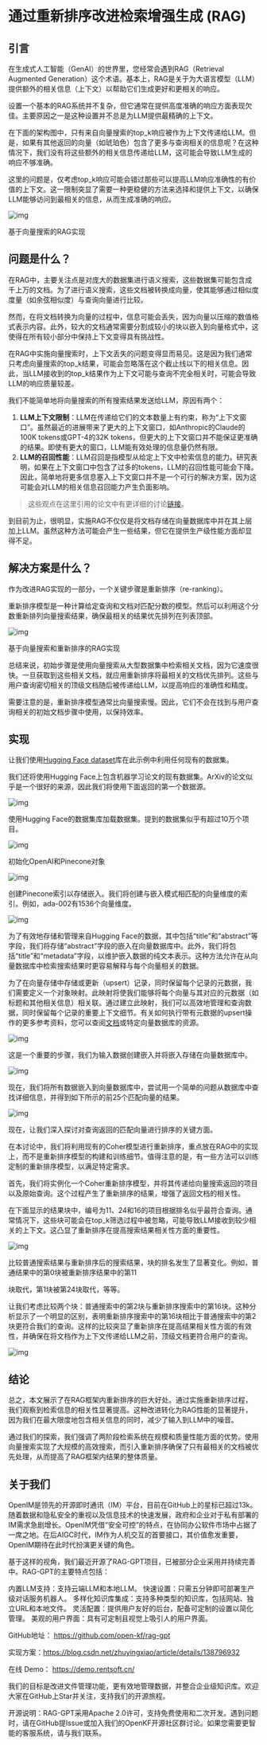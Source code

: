 # 通过重新排序改进检索增强生成 (RAG)

## 引言

在生成式人工智能（GenAI）的世界里，您经常会遇到RAG（Retrieval Augmented Generation）这个术语。基本上，RAG是关于为大语言模型（LLM）提供额外的相关信息（上下文）以帮助它们生成更好和更相关的响应。

设置一个基本的RAG系统并不复杂，但它通常在提供高度准确的响应方面表现欠佳。主要原因之一是这种设置并不总是为LLM提供最精确的上下文。

在下面的架构图中，只有来自向量搜索的top_k响应被作为上下文传递给LLM。但是，如果有其他返回的向量（如琥珀色）包含了更多与查询相关的信息呢？在这种情况下，我们没有将这些额外的相关信息传递给LLM，这可能会导致LLM生成的响应不够准确。

这里的问题是，仅考虑top_k响应可能会错过那些可以提高LLM响应准确性的有价值的上下文。这一限制突显了需要一种更稳健的方法来选择和提供上下文，以确保LLM能够访问到最相关的信息，从而生成准确的响应。

![img](../image/improve_rag_with_re-ranking/improve_rag_with_re-ranking_1.webp)

基于向量搜索的RAG实现

## 问题是什么？

在RAG中，主要关注点是对庞大的数据集进行语义搜索，这些数据集可能包含成千上万的文档。为了进行语义搜索，这些文档被转换成向量，使其能够通过相似度度量（如余弦相似度）与查询向量进行比较。

然而，在将文档转换为向量的过程中，信息可能会丢失，因为向量以压缩的数值格式表示内容。此外，较大的文档通常需要分割成较小的块以嵌入到向量格式中，这使得在所有较小部分中保持上下文变得具有挑战性。

在RAG中实施向量搜索时，上下文丢失的问题变得显而易见。这是因为我们通常只考虑向量搜索的top_k结果，可能会忽略落在这个截止线以下的相关信息。因此，当LLM接收到的top_k结果作为上下文可能与查询不完全相关时，可能会导致LLM的响应质量较差。

我们不能简单地将向量搜索的所有搜索结果发送给LLM，原因有两个：

1. **LLM上下文限制**：LLM在传递给它们的文本数量上有约束，称为“上下文窗口”。虽然最近的进展带来了更大的上下文窗口，如Anthropic的Claude的100K tokens或GPT-4的32K tokens，但更大的上下文窗口并不能保证更准确的结果。即使有更大的窗口，LLM能有效处理的信息量仍然有限。
2. **LLM的召回性能**：LLM召回是指模型从给定上下文中检索信息的能力。研究表明，如果在上下文窗口中包含了过多的tokens，LLM的召回性能可能会下降。因此，简单地将更多信息塞入上下文窗口并不是一个可行的解决方案，因为这可能会对LLM的相关信息召回能力产生负面影响。

> 这些观点在这里引用的论文中有更详细的讨论[链接](https://arxiv.org/pdf/2307.03172.pdf)。

到目前为止，很明显，实施RAG不仅仅是将文档存储在向量数据库中并在其上层加上LLM。虽然这种方法可能会产生一些结果，但它在提供生产级性能方面却显得不足。

## 解决方案是什么？

作为改进RAG实现的一部分，一个关键步骤是重新排序（re-ranking）。

重新排序模型是一种计算给定查询和文档对匹配分数的模型。然后可以利用这个分数重新排列向量搜索结果，确保最相关的结果优先排列在列表顶部。

![img](../image/improve_rag_with_re-ranking/improve_rag_with_re-ranking_2.webp)

基于向量搜索和重新排序的RAG实现

总结来说，初始步骤是使用向量搜索从大型数据集中检索相关文档，因为它速度很快。一旦获取到这些相关文档，就应用重新排序将最相关的文档优先排列。这些与用户查询密切相关的顶级文档随后被传递给LLM，以提高响应的准确性和精度。

需要注意的是，重新排序模型通常比向量搜索慢。因此，它们不会在找到与用户查询相关的初始文档步骤中使用，以保持效率。

## 实现

让我们使用[Hugging Face dataset](https://huggingface.co/docs/datasets/en/quickstart)库在此示例中利用任何现有的数据集。

我们还将使用Hugging Face上包含机器学习论文的现有数据集。ArXiv的论文似乎是一个很好的来源，因此我们将使用下面返回的第一个数据源。

![img](../image/improve_rag_with_re-ranking/improve_rag_with_re-ranking_3.webp)

使用Hugging Face的数据集库加载数据集。提到的数据集似乎有超过10万个项目。

![img](../image/improve_rag_with_re-ranking/improve_rag_with_re-ranking_4.webp)

初始化OpenAI和Pinecone对象

![img](../image/improve_rag_with_re-ranking/improve_rag_with_re-ranking_5.webp)

创建Pinecone索引以存储嵌入。我们将创建与嵌入模式相匹配的向量维度的索引。例如，ada-002有1536个向量维度。

![img](../image/improve_rag_with_re-ranking/improve_rag_with_re-ranking_6.webp)

为了有效地存储和管理来自Hugging Face的数据，其中包括“title”和“abstract”等字段，我们将存储“abstract”字段的嵌入在向量数据库中。此外，我们将包括“title”和“metadata”字段，以维护嵌入数据的纯文本表示。这种方法允许在从向量数据库中检索搜索结果时更容易解释与每个向量相关的数据。

为了在向量存储中存储或更新（upsert）记录，同时保留每个记录的元数据，我们需要定义一个对象映射。此映射将使我们能够将每个向量与其对应的元数据（如标题和其他相关信息）相关联。通过建立此映射，我们可以高效地管理和查询数据，同时保留每个记录的重要上下文细节。有关如何执行带有元数据的upsert操作的更多参考资料，您可以查阅[文档](https://docs.pinecone.io/docs/upsert-data)或特定向量数据库的资源。

![img](../image/improve_rag_with_re-ranking/improve_rag_with_re-ranking_7.webp)

这是一个重要的步骤，我们为输入数据创建嵌入并将嵌入存储在向量数据库中。

![img](../image/improve_rag_with_re-ranking/improve_rag_with_re-ranking_8.webp)

现在，我们将所有数据嵌入到向量数据库中，尝试用一个简单的问题从数据库中查找详细信息，并得到如下所示的前25个匹配向量的结果。

![img](../image/improve_rag_with_re-ranking/improve_rag_with_re-ranking_9.webp)

现在，让我们深入探讨对查询返回的匹配向量进行排序的关键方面。

在本讨论中，我们将利用现有的Coher模型进行重新排序，重点放在RAG中的实现上，而不是重新排序模型的构建和训练细节。值得注意的是，有一些方法可以训练定制的重新排序模型，以满足特定需求。

首先，我们将实例化一个Coher重新排序模型，并将其传递给向量搜索返回的项目以及原始查询。这个过程产生了重新排序的结果，增强了返回文档的相关性。

在下面显示的结果块中，编号为11、24和16的项目根据排名似乎最符合查询。通常情况下，这些块可能会在top_k筛选过程中被忽略，可能导致LLM接收到较少相关的上下文。这凸显了重新排序在提高搜索结果相关性方面的重要性。

![img](../image/improve_rag_with_re-ranking/improve_rag_with_re-ranking_10.webp)

比较普通搜索结果与重新排序后的搜索结果，块的排名发生了显著变化。例如，普通结果中的第0块被重新排序结果中的第11

块取代，第1块被第24块取代，等等。

让我们考虑比较两个块：普通搜索中的第2块与重新排序搜索中的第16块。这种分析显示了一个明显的区别，表明重新排序搜索中的第16块相比于普通搜索中的第2块更符合我们的查询。这样的比较突显了重新排序在提高结果相关性方面的有效性，并确保在将文档作为上下文传递给LLM之前，顶级文档更符合用户的查询。

![img](../image/improve_rag_with_re-ranking/improve_rag_with_re-ranking_11.webp)

## 结论

总之，本文展示了在RAG框架内重新排序的巨大好处。通过实施重新排序过程，我们观察到检索信息的相关性显著提高。这种改进转化为RAG性能的显著提升，因为我们在最大限度地包含相关信息的同时，减少了输入到LLM中的噪音。

通过我们的探索，我们强调了两阶段检索系统在规模和质量性能方面的优势。使用向量搜索实现了大规模的高效搜索，而引入重新排序确保了只有最相关的文档被优先处理，从而提高了RAG框架内结果的整体质量。

## 关于我们
OpenIM是领先的开源即时通讯（IM）平台，目前在GitHub上的星标已超过13k。随着数据和隐私安全的重视以及信息技术的快速发展，政府和企业对于私有部署的IM需求急剧增长。OpenIM凭借“安全可控”的特点，在协同办公软件市场中占据了一席之地。在后AIGC时代，IM作为人机交互的首要接口，其价值愈发重要，OpenIM期待在此时代扮演更关键的角色。

基于这样的视角，我们最近开源了RAG-GPT项目，已被部分企业采用并持续完善中。RAG-GPT的主要特点包括：

内置LLM支持：支持云端LLM和本地LLM。
快速设置：只需五分钟即可部署生产级对话服务机器人。
多样化知识库集成：支持多种类型的知识库，包括网站、独立URL和本地文件。
灵活配置：提供用户友好的后台，配备可定制的设置以简化管理。
美观的用户界面：具有可定制且视觉上吸引人的用户界面。

GitHub地址： https://github.com/open-kf/rag-gpt

实现方案：https://blog.csdn.net/zhuyingxiao/article/details/138796932

在线 Demo： https://demo.rentsoft.cn/

我们的目标是改进文件管理功能，更有效地管理数据，并整合企业级知识库。欢迎大家在GitHub上Star并关注，支持我们的开源旅程。

开源说明：RAG-GPT采用Apache 2.0许可，支持免费使用和二次开发。遇到问题时，请在GitHub提Issue或加入我们的OpenKF开源社区群讨论。如果您需要更智能的客服系统，请与我们联系。